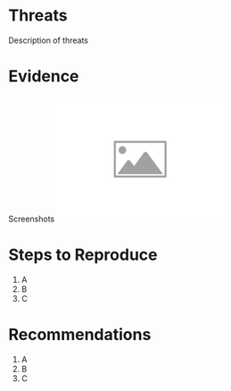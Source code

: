 
# Threats

Description of threats

# Evidence

Screenshots
![ImgPlaceholder](images/placeholder-image-300x225.png)

# Steps to Reproduce

1. A
2. B
3. C

# Recommendations

1. A 
2. B
3. C

